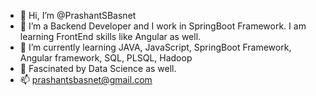 - 👋 Hi, I’m @PrashantSBasnet
- 👀 I’m a Backend Developer and I work in SpringBoot Framework. I am learning FrontEnd skills like Angular as well.
- 🌱 I’m currently learning JAVA, JavaScript, SpringBoot Framework, Angular framework,  SQL, PLSQL, Hadoop
- 💞️ Fascinated by Data Science as well. 
- 📫 prashantsbasnet@gmail.com

<!---
PrashantSBasnet/PrashantSBasnet is a ✨ special ✨ repository because its `README.md` (this file) appears on your GitHub profile.
You can click the Preview link to take a look at your changes.
--->



